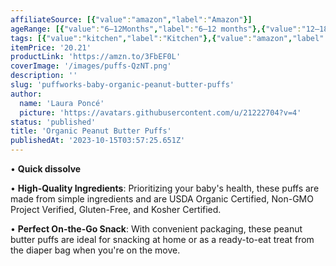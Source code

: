 ```yaml
---
affiliateSource: [{"value":"amazon","label":"Amazon"}]
ageRange: [{"value":"6–12Months","label":"6–12 months"},{"value":"12–18Months","label":"12–18 months"},{"value":"18–24Months","label":"18–24 months"},{"value":"2–3Years","label":"2–3 years"},{"value":"3+Years","label":"3+ years"}]
tags: [{"value":"kitchen","label":"Kitchen"},{"value":"amazon","label":"Amazon"}]
itemPrice: '20.21'
productLink: 'https://amzn.to/3FbEF0L'
coverImage: '/images/puffs-QzNT.png'
description: ''
slug: 'puffworks-baby-organic-peanut-butter-puffs'
author:
  name: 'Laura Poncé'
  picture: 'https://avatars.githubusercontent.com/u/21222704?v=4'
status: 'published'
title: 'Organic Peanut Butter Puffs'
publishedAt: '2023-10-15T03:57:25.651Z'
---
```


• **Quick dissolve**

• **High-Quality Ingredients**: Prioritizing your baby's health, these puffs are made from simple ingredients and are USDA Organic Certified, Non-GMO Project Verified, Gluten-Free, and Kosher Certified.

• **Perfect On-the-Go Snack**: With convenient packaging, these peanut butter puffs are ideal for snacking at home or as a ready-to-eat treat from the diaper bag when you're on the move.

